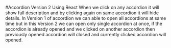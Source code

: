 #Accordion Version 2 Using React
When we click on any accordion it will show full description and by clicking again on same accordion it will hide details.
In Version 1 of accordion we can able to open all accordions at same time but in this Version 2 we can open only single accordion at once, if the accordion is already opened and we clicked on another accordion then previously opened accordion will closed and currently clicked accordion will opened.
